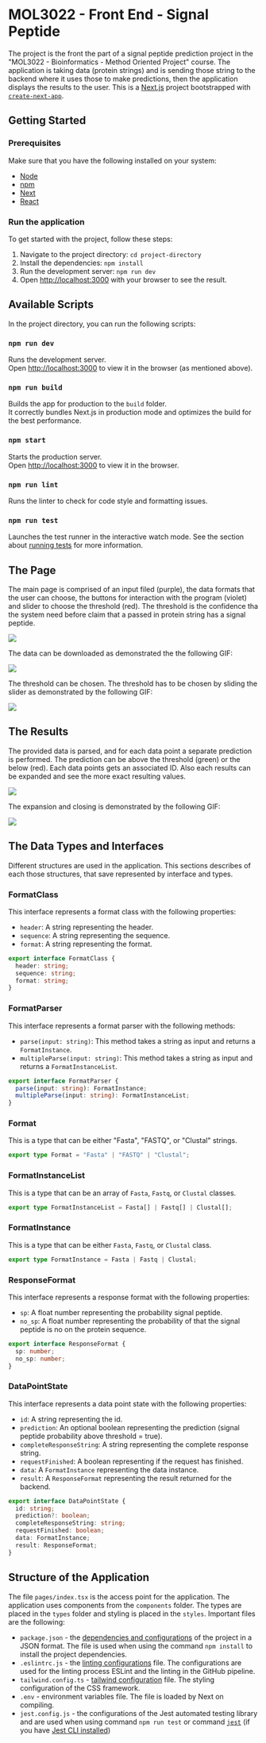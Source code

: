 # MOL3022 - Front End - Signal Peptide

The project is the front the part of a signal peptide prediction project in the "MOL3022 - Bioinformatics - Method Oriented Project" course. The application is taking data (protein strings) and is sending those string to the backend where it uses those to make predictions, then the application displays the results to the user. This is a [Next.js](https://nextjs.org/) project bootstrapped with [`create-next-app`](https://github.com/vercel/next.js/tree/canary/packages/create-next-app).

## Getting Started

### Prerequisites

Make sure that you have the following installed on your system:

- [Node](https://nodejs.org/en)
- [npm](https://www.npmjs.com/)
- [Next](https://nextjs.org/)
- [React](https://react.dev/)

### Run the application

To get started with the project, follow these steps:

1. Navigate to the project directory: `cd project-directory`
2. Install the dependencies: `npm install`
3. Run the development server: `npm run dev`
4. Open [http://localhost:3000](http://localhost:3000) with your browser to see the result.

## Available Scripts

In the project directory, you can run the following scripts:

### `npm run dev`

Runs the development server.<br />
Open [http://localhost:3000](http://localhost:3000) to view it in the browser (as mentioned above).

### `npm run build`

Builds the app for production to the `build` folder.<br />
It correctly bundles Next.js in production mode and optimizes the build for the best performance.

### `npm start`

Starts the production server.<br />
Open [http://localhost:3000](http://localhost:3000) to view it in the browser.

### `npm run lint`

Runs the linter to check for code style and formatting issues.

### `npm run test`

Launches the test runner in the interactive watch mode. See the section about [running tests](https://nextjs.org/docs/testing) for more information.

## The Page

The main page is comprised of an input filed (purple), the data formats that the user can choose, the buttons for interaction with the program (violet) and slider to choose the threshold (red). The threshold is the confidence tha the system need before claim that a passed in protein string has a signal peptide.

![](main-page-colors.png)

The data can be downloaded as demonstrated the the following GIF:

![](downlaod-data.gif)

The threshold can be chosen. The threshold has to be chosen by sliding the slider as demonstrated by the following GIF:

![](slider-threshold.gif)

## The Results

The provided data is parsed, and for each data point a separate prediction is performed. The prediction can be above the threshold (green) or the below (red). Each data points gets an associated ID. Also each results can be expanded and see the more exact resulting values.

![](results-demo.png)

The expansion and closing is demonstrated by the following GIF:

![](expand-and-close.gif)

## The Data Types and Interfaces

Different structures are used in the application. This sections describes of each those structures, that save represented by interface and types.

### FormatClass

This interface represents a format class with the following properties:

- `header`: A string representing the header.
- `sequence`: A string representing the sequence.
- `format`: A string representing the format.

```ts
export interface FormatClass {
  header: string;
  sequence: string;
  format: string;
}
```

### FormatParser

This interface represents a format parser with the following methods:

- `parse(input: string)`: This method takes a string as input and returns a `FormatInstance`.
- `multipleParse(input: string)`: This method takes a string as input and returns a `FormatInstanceList`.

```ts
export interface FormatParser {
  parse(input: string): FormatInstance;
  multipleParse(input: string): FormatInstanceList;
}
```

### Format

This is a type that can be either "Fasta", "FASTQ", or "Clustal" strings.

```ts
export type Format = "Fasta" | "FASTQ" | "Clustal";
```

### FormatInstanceList

This is a type that can be an array of `Fasta`, `Fastq`, or `Clustal` classes.

```ts
export type FormatInstanceList = Fasta[] | Fastq[] | Clustal[];
```

### FormatInstance

This is a type that can be either `Fasta`, `Fastq`, or `Clustal` class.

```ts
export type FormatInstance = Fasta | Fastq | Clustal;
```

### ResponseFormat

This interface represents a response format with the following properties:

- `sp`: A float number representing the probability signal peptide.
- `no_sp`: A float number representing the probability of that the signal peptide is no on the protein sequence.

```ts
export interface ResponseFormat {
  sp: number;
  no_sp: number;
}
```

### DataPointState

This interface represents a data point state with the following properties:

- `id`: A string representing the id.
- `prediction`: An optional boolean representing the prediction (signal peptide probability above threshold = true).
- `completeResponseString`: A string representing the complete response string.
- `requestFinished`: A boolean representing if the request has finished.
- `data`: A `FormatInstance` representing the data instance.
- `result`: A `ResponseFormat` representing the result returned for the backend.

```ts
export interface DataPointState {
  id: string;
  prediction?: boolean;
  completeResponseString: string;
  requestFinished: boolean;
  data: FormatInstance;
  result: ResponseFormat;
}
```

## Structure of the Application

The file `pages/index.tsx` is the access point for the application. The application uses components from the `components` folder. The types are placed in the `types` folder and styling is placed in the `styles`. Important files are the following:

- `package.json` - the [dependencies and configurations](https://docs.npmjs.com/cli/v10/configuring-npm/package-json) of the project in a JSON format. The file is used when using the command `npm install` to install the project dependencies.
- `.eslintrc.js` - the [linting configurations](https://eslint.org/docs/latest/use/configure/configuration-files) file. The configurations are used for the linting process ESLint and the linting in the GitHub pipeline.
- `tailwind.config.ts` - [tailwind configuration](https://tailwindcss.com/docs/configuration) file. The styling configuration of the CSS framework.
- `.env` - environment variables file. The file is loaded by Next on compiling.
- `jest.config.js` - the configurations of the Jest automated testing library and are used when using command `npm run test` or command [`jest`](<(https://jestjs.io/docs/cli)>) (if you have [Jest CLI installed](https://www.npmjs.com/package/jest-cli))
